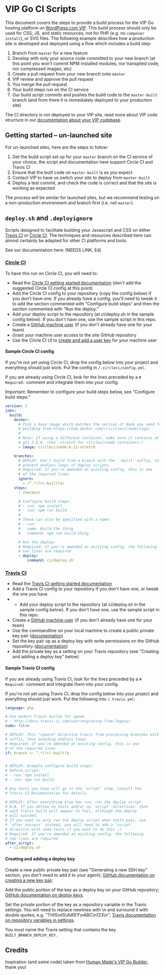 # VIP Go CI Scripts

This document covers the steps to provide a build process for the VIP Go hosting platform on [WordPress.com VIP](https://vip.wordpress.com/). This build process should only be used for CSS, JS, and static resources, not for PHP (e.g. no `composer install`), or SVG files. The following example describes how a production site is developed and deployed using a flow which includes a build step:

1. Branch from `master` for a new feature
2. Develop with only your source code committed to your new branch (at this point you won't commit NPM installed modules, nor transpiled code, nor compressed images, etc)
3. Create a pull request from your new branch onto `master`
4. VIP review and approve the pull request
5. You merge the pull request
6. Your build steps run on the CI service
7. Our build script commits and pushes the build code to the `master-built` branch (and from there it is immediately deployed to your production site)

The CI directory is not deployed to your VIP site, read more about VIP code structure in our [documentation about your VIP codebase](https://vip.wordpress.com/documentation/vip-go/understanding-your-vip-go-codebase/).

## Getting started – un-launched site

For un-launched sites, here are the steps to follow:

1. Get the build script set up for your `master` branch on the CI service of your choice, the script and documentation here support Circle CI and Travis CI
2. Ensure that the built code on `master-built` is as you expect
3. Contact VIP to have us switch your site to deploy from `master-built`
4. Deploy a test commit, and check the code is correct and that the site is working as expected

The process will be similar for launched sites, but we recommend testing on a non-production environment and branch first (i.e. not `master`).

## `deploy.sh` and `.deployignore`

Scripts designed to facilitate building your Javascript and CSS
on either [Travis CI](https://travis-ci.com) or [Circle CI](https://circleci.com/). The techniques and resources described here can almost certainly be adapted for other CI platforms and tools.

See our documentation here: (NEEDS LINK, Ed)

### [Circle CI](https://circleci.com/)

To have this run on Circle CI, you will need to:

* Read the [Circle CI getting started documentation](https://circleci.com/docs/1.0/getting-started/) (don't add the suggested Circle CI config at this point)
* Add the Circle CI config to your repository (copy the config below) if you don't have one. If you already have a config, you'll need to tweak it to add the section commented with "Configure build steps" and then the section commented with "Run the deploy."
* Add your deploy script to the repository (at ci/deploy.sh in the sample config below). If you don't have one, use the sample script in this repo.
* Create a [GitHub machine user](https://developer.github.com/v3/guides/managing-deploy-keys/#machine-users) (if you don't already have one for your team)
* Grant your machine user access to the site GitHub repository
* Use the Circle CI UI to [create and add a user key](https://circleci.com/docs/1.0/github-security-ssh-keys/#machine-user-keys) for your machine user

#### Sample Circle CI config

If you're not yet using Circle CI, drop the config below into your project and everything should just work. Put the config in `/.circleci/config.yml`.

If you are already using Circle CI, look for the lines preceded by a `# Required:` comment and integrate them into your config.

Important: Remember to configure your build steps below, see "Configure build steps:"

``` yml
version: 2
jobs:
  build:
    docker:
      # Pick a base image which matches the version of Node you need for
      # building from https://hub.docker.com/r/circleci/node/tags/
      #
      # Note: If using a different container, make sure it contains at least
      # git 2.6.0. (Use -stretch for circleci/node containers.)
      - image: circleci/node:6.11-stretch

    branches:
      # DEPLOY: Don't build from a branch with the `-built` suffix, to
      # prevent endless loops of deploy scripts.
      # Required: If you're amended an existing config, this is one
      # of the required lines
      ignore:
        - /^.*(?<!-built)$/
    steps:
      - checkout

      # Configure build steps:
      # - run: npm install
      # - run: npm run build
      #
      # These can also be specified with a name:
      # - run:
      #   name: Build the thing
      #   command: npm run build-thing

      # Run the deploy:
      # Required: If you're amended an existing config, the following
      # two lines are required
      - deploy:
          command: ci/deploy.sh
```

### [Travis CI](https://travis-ci.com)

* Read the [Travis CI getting started documentation](https://docs.travis-ci.com/user/getting-started/)
* Add a Travis CI config to your repository if you don't have one, or tweak the one you have.
* * Add your deploy script to the repository (at ci/deploy.sh in the sample config below). If you don't have one, use the sample script in this repo.
* Create a [GitHub machine user](https://developer.github.com/v3/guides/managing-deploy-keys/#machine-users) (if you don't already have one for your team)
* Use the commandline on your local machine to create a public private key pair ([documentation](https://help.github.com/articles/generating-a-new-ssh-key-and-adding-it-to-the-ssh-agent/))
* Set the key pair up as a deploy key with write permissions on the GitHub repository ([documentation](https://developer.github.com/v3/guides/managing-deploy-keys/#deploy-keys))
* Add the private key as a setting on your Travis repository (see "Creating and adding a deploy key" below)

#### Sample Travis CI config

If you are already using Travis CI, look for the lines preceded by a `# Required:` comment and integrate them into your config.

If you're not yet using Travis CI, drop the config below into your project and everything should just work. Put the following into `/.travis.yml`:


``` yml
language: php

# Use modern Travis builds for speed
# – http://docs.travis-ci.com/user/migrating-from-legacy/
sudo: false

# DEPLOY: This "ignore" directive travis from processing branches with a -built
# suffix, thus avoiding endless loops
# Required: If you're amended an existing config, this is one
# of the required lines
if: branch =~ ^.*(?<!-built)$


# DEPLOY: Example configure build steps:
# before_script:
# - run: npm install
# - run: npm run build

# Any tests you have will go in the `script` step, consult the
# Travis CI Documentation for details.

# DEPLOY: After everything else has run, run the deploy script.
# N.B. If you define no tests and/or no `script` directives, then
# each Travis build will appear to fail, although the deploy
# will succeed.
# If you want to only run the deploy script when tests pass, use
# `after_success` instead, you will need to add a `script`
# directive with some tests if you want to do this :)
# Required: If you're amended an existing config, the following
# two lines are required
after_script:
  - ci/deploy.sh
```

#### Creating and adding a deploy key

Create a new public private key pair (see "Generating a new SSH key" section, you don't need to add it to your agent); [GitHub documentation on creating a new key pair](https://help.github.com/articles/generating-a-new-ssh-key-and-adding-it-to-the-ssh-agent/#generating-a-new-ssh-key).

Add the public portion of the key as a deploy key on your GitHub repository; [GitHub documentation on deploy keys](https://developer.github.com/v3/guides/managing-deploy-keys/#deploy-keys).

Set the private portion of the key as a repository variable in the Travis settings. You will need to replace newlines with \n and surround it with double quotes, e.g. "THIS\nIS\A\KEY\nABC\n123\n"; [Travis documentation on repository variables in settings](https://docs.travis-ci.com/user/environment-variables/#Defining-Variables-in-Repository-Settings).

You *must* name the Travis setting that contains the key `BUILT_BRANCH_DEPLOY_KEY`.

## Credits

Inspiration (and some code) taken from [Human Made's VIP Go Builder](https://github.com/humanmade/vip-go-builder/), thank you!
